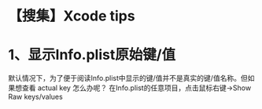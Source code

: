 # 【搜集】Xcode tips

# 1、显示Info.plist原始键/值

默认情况下，为了便于阅读Info.plist中显示的键/值并不是真实的键/值名称。但如果想查看 actual key 怎么办呢？
在Info.plist的任意项目，点击鼠标右键->Show Raw keys/values